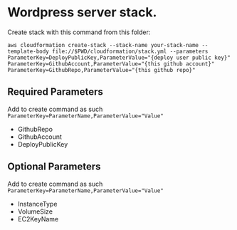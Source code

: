 # Wordpress server stack.

Create stack with this command from this folder:
```
aws cloudformation create-stack --stack-name your-stack-name --template-body file://$PWD/cloudformation/stack.yml --parameters ParameterKey=DeployPublicKey,ParameterValue="{deploy user public key}" ParameterKey=GithubAccount,ParameterValue="{this github account}" ParameterKey=GithubRepo,ParameterValue="{this github repo}"
```

## Required Parameters
Add to create command as such `ParameterKey=ParameterName,ParameterValue="Value"`

- GithubRepo 
- GithubAccount 
- DeployPublicKey 

## Optional Parameters
Add to create command as such `ParameterKey=ParameterName,ParameterValue="Value"`

- InstanceType 
- VolumeSize 
- EC2KeyName 